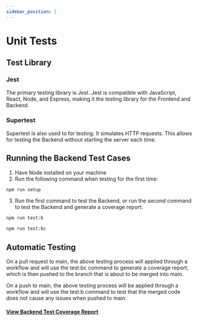 ```yaml
---
sidebar_position: 1
---
```

# Unit Tests
## Test Library

### Jest
The primary testing library is Jest. Jest is compatible with JavaScript, React, Node, and Express, making it the testing library for the Frontend and Backend. 

### Supertest
Supertest is also used to for testing. It simulates HTTP requests. This allows for testing the Backend without starting the server each time.

## Running the Backend Test Cases
1. Have Node installed on your machine
2. Run the following command when testing for the first time:
```bash
npm run setup
```
3. Run the first command to test the Backend, or run the second command to test the Backend and generate a coverage report:
```bash
npm run test:b
```
```bash
npm run test:bc
```
## Automatic Testing
On a pull request to main, the above testing process will applied through a workflow and will use the test:bc command to generate a coverage report, which is then pushed to the branch that is about to be merged into main.

On a push to main, the above testing process will be applied through a workflow and will use the test:b command to test that the merged code does not cause any issues when pushed to main.

#### [View Backend Test Coverage Report](https://htmlpreview.github.io/?https://github.com/Capstone-Projects-2025-Spring/project-003-story-builder-team-1/blob/main/documentation/docs/testing/backend-lcov-report/index.html)
